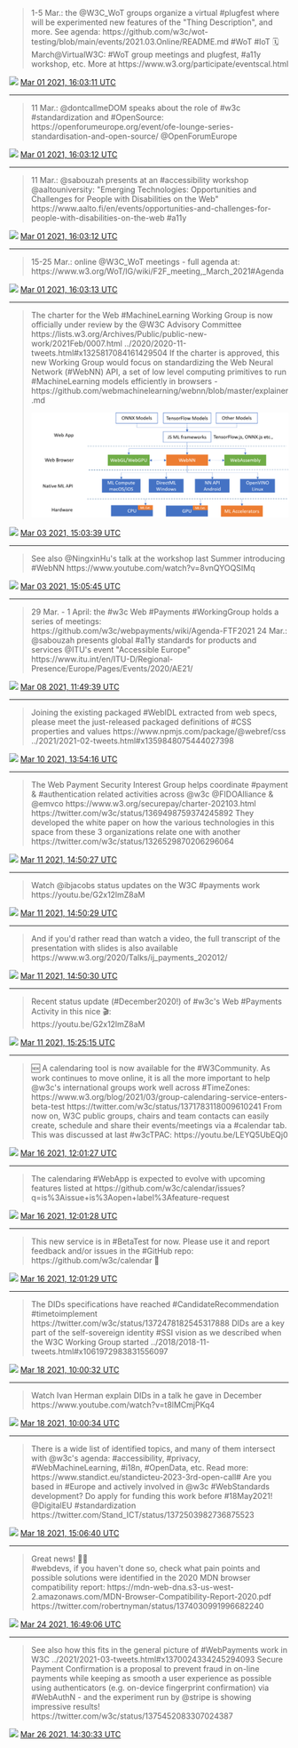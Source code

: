 > 1\-5 Mar\.: the @W3C\_WoT groups organize a virtual \#plugfest where will be experimented new features of the "Thing Description", and more\. See agenda: https://github\.com/w3c/wot\-testing/blob/main/events/2021\.03\.Online/README\.md \#WoT \#IoT
> 🗓️ March@VirtualW3C: \#WoT group meetings and plugfest, \#a11y workshop, etc\. More at https://www\.w3\.org/participate/eventscal\.html

<img src="../media/tweet.ico" width="12" /> [Mar 01 2021, 16:03:11 UTC](https://twitter.com/w3cdevs/status/1366418751143436290)

----

> 11 Mar\.: @dontcallmeDOM speaks about the role of \#w3c \#standardization and \#OpenSource: https://openforumeurope\.org/event/ofe\-lounge\-series\-standardisation\-and\-open\-source/ @OpenForumEurope

<img src="../media/tweet.ico" width="12" /> [Mar 01 2021, 16:03:12 UTC](https://twitter.com/w3cdevs/status/1366418755169976324)

----

> 11 Mar\.: @sabouzah presents at an \#accessibility workshop @aaltouniversity: "Emerging Technologies: Opportunities and Challenges for People with Disabilities on the Web" https://www\.aalto\.fi/en/events/opportunities\-and\-challenges\-for\-people\-with\-disabilities\-on\-the\-web \#a11y

<img src="../media/tweet.ico" width="12" /> [Mar 01 2021, 16:03:12 UTC](https://twitter.com/w3cdevs/status/1366418753089531906)

----

> 15\-25 Mar\.: online @W3C\_WoT meetings \- full agenda at: https://www\.w3\.org/WoT/IG/wiki/F2F\_meeting,\_March\_2021\#Agenda

<img src="../media/tweet.ico" width="12" /> [Mar 01 2021, 16:03:13 UTC](https://twitter.com/w3cdevs/status/1366418756893872133)

----

> The charter for the Web \#MachineLearning Working Group is now officially under review by the @W3C Advisory Committee https://lists\.w3\.org/Archives/Public/public\-new\-work/2021Feb/0007\.html \.\./2020/2020\-11\-tweets\.html\#x1325817084161429504
> If the charter is approved, this new Working Group would focus on standardizing the Web Neural Network \(\#WebNN\) API, a set of low level computing primitives to run \#MachineLearning models efficiently in browsers \- https://github\.com/webmachinelearning/webnn/blob/master/explainer\.md 
> 
> ![](../media/1367129066340573184-EvkEkxPXAAMl3Bw.png)

<img src="../media/tweet.ico" width="12" /> [Mar 03 2021, 15:03:39 UTC](https://twitter.com/w3cdevs/status/1367128543180783618)

----

> See also @NingxinHu's talk at the workshop last Summer introducing \#WebNN https://www\.youtube\.com/watch?v\=8vnQYOQSIMq

<img src="../media/tweet.ico" width="12" /> [Mar 03 2021, 15:05:45 UTC](https://twitter.com/w3cdevs/status/1367129070144790536)

----

> 29 Mar\. \- 1 April: the \#w3c Web \#Payments \#WorkingGroup holds a series of meetings: https://github\.com/w3c/webpayments/wiki/Agenda\-FTF2021
> 24 Mar\.: @sabouzah presents global \#a11y standards for products and services @ITU's event "Accessible Europe" https://www\.itu\.int/en/ITU\-D/Regional\-Presence/Europe/Pages/Events/2020/AE21/

<img src="../media/tweet.ico" width="12" /> [Mar 08 2021, 11:49:39 UTC](https://twitter.com/w3cdevs/status/1368891662706032641)

----

> Joining the existing packaged \#WebIDL extracted from web specs, please meet the just\-released packaged definitions of \#CSS properties and values https://www\.npmjs\.com/package/@webref/css \.\./2021/2021\-02\-tweets\.html\#x1359848075444027398

<img src="../media/tweet.ico" width="12" /> [Mar 10 2021, 13:54:16 UTC](https://twitter.com/w3cdevs/status/1369647796035481601)

----

> The Web Payment Security Interest Group helps coordinate \#payment &amp; \#authentication related activities across @w3c @FIDOAlliance &amp; @emvco https://www\.w3\.org/securepay/charter\-202103\.html https://twitter\.com/w3c/status/1369498759374245892
> They developed the white paper on how the various technologies in this space from these 3 organizations relate one with another https://twitter\.com/w3c/status/1326529870206296064

<img src="../media/tweet.ico" width="12" /> [Mar 11 2021, 14:50:27 UTC](https://twitter.com/w3cdevs/status/1370024325156204560)

----

> Watch @ibjacobs status updates on the W3C \#payments work https://youtu\.be/G2x12lmZ8aM

<img src="../media/tweet.ico" width="12" /> [Mar 11 2021, 14:50:29 UTC](https://twitter.com/w3cdevs/status/1370024334245294093)

----

> And if you'd rather read than watch a video, the full transcript of the presentation with slides is also available https://www\.w3\.org/2020/Talks/ij\_payments\_202012/

<img src="../media/tweet.ico" width="12" /> [Mar 11 2021, 14:50:30 UTC](https://twitter.com/w3cdevs/status/1370024336254410771)

----

> Recent status update \(\#December2020\!\) of \#w3c's Web \#Payments Activity in this nice 🎬:   
> https://youtu\.be/G2x12lmZ8aM

<img src="../media/tweet.ico" width="12" /> [Mar 11 2021, 15:25:15 UTC](https://twitter.com/w3cdevs/status/1370033083123171328)

----

> 🆕 A calendaring tool is now available for the \#W3Community\. As work continues to move online, it is all the more important to help @w3c's international groups work well across \#TimeZones:  
> https://www\.w3\.org/blog/2021/03/group\-calendaring\-service\-enters\-beta\-test https://twitter\.com/w3c/status/1371783118009610241
> From now on, W3C public groups, chairs and team contacts can easily create, schedule and share their events/meetings via a \#calendar tab\. This was discussed at last \#w3cTPAC:  https://youtu\.be/LEYQ5UbEQj0

<img src="../media/tweet.ico" width="12" /> [Mar 16 2021, 12:01:27 UTC](https://twitter.com/w3cdevs/status/1371793735550373888)

----

> The calendaring \#WebApp is expected to evolve with upcoming features listed at https://github\.com/w3c/calendar/issues?q\=is%3Aissue\+is%3Aopen\+label%3Afeature\-request

<img src="../media/tweet.ico" width="12" /> [Mar 16 2021, 12:01:28 UTC](https://twitter.com/w3cdevs/status/1371793739354636288)

----

> This new service is in \#BetaTest for now\. Please use it and report feedback and/or issues in the \#GitHub repo:  https://github\.com/w3c/calendar 🙏

<img src="../media/tweet.ico" width="12" /> [Mar 16 2021, 12:01:29 UTC](https://twitter.com/w3cdevs/status/1371793740910768128)

----

> The DIDs specifications have reached \#CandidateRecommendation \#timetoimplement https://twitter\.com/w3c/status/1372478182545317888
> DIDs are a key part of the self\-sovereign identity \#SSI vision as we described when the W3C Working Group started \.\./2018/2018\-11\-tweets\.html\#x1061972983831556097

<img src="../media/tweet.ico" width="12" /> [Mar 18 2021, 10:00:32 UTC](https://twitter.com/w3cdevs/status/1372488080939233283)

----

> Watch Ivan Herman explain DIDs in a talk he gave in December https://www\.youtube\.com/watch?v\=t8lMCmjPKq4

<img src="../media/tweet.ico" width="12" /> [Mar 18 2021, 10:00:34 UTC](https://twitter.com/w3cdevs/status/1372488086521778177)

----

> There is a wide list of identified topics, and many of them intersect with @w3c's agenda: \#accessibility, \#privacy, \#WebMachineLearning, \#i18n, \#OpenData, etc\. Read more: https://www\.standict\.eu/standicteu\-2023\-3rd\-open\-call\#
> Are you based in \#Europe and actively involved in @w3c \#WebStandards development? Do apply for funding this work before \#18May2021\! @DigitalEU \#standardization https://twitter\.com/Stand\_ICT/status/1372503982736875523

<img src="../media/tweet.ico" width="12" /> [Mar 18 2021, 15:06:40 UTC](https://twitter.com/w3cdevs/status/1372565122774929409)

----

> Great news\! 🙏👏  
> \#webdevs, if you haven't done so, check what pain points and possible solutions were identified in the 2020 MDN browser compatibility report: https://mdn\-web\-dna\.s3\-us\-west\-2\.amazonaws\.com/MDN\-Browser\-Compatibility\-Report\-2020\.pdf https://twitter\.com/robertnyman/status/1374030991996682240

<img src="../media/tweet.ico" width="12" /> [Mar 24 2021, 16:49:06 UTC](https://twitter.com/w3cdevs/status/1374765225547759616)

----

> See also how this fits in the general picture of \#WebPayments work in W3C \.\./2021/2021\-03\-tweets\.html\#x1370024334245294093
> Secure Payment Confirmation is a proposal to prevent fraud in on\-line payments while keeping as smooth a user experience as possible using authenticators \(e\.g\. on\-device fingerprint confirmation\) via \#WebAuthN \- and the experiment run by @stripe is showing impressive results\! https://twitter\.com/w3c/status/1375452083307024387

<img src="../media/tweet.ico" width="12" /> [Mar 26 2021, 14:30:33 UTC](https://twitter.com/w3cdevs/status/1375455136227729417)